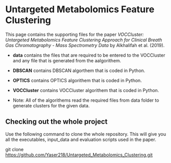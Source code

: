 # Untargeted Metabolomics Feature Clustering

This page contains the supporting files for the paper *VOCCluster: Untargeted Metabolomics Feature Clustering Approach for Clinical Breath Gas Chromatography - Mass Spectrometry Data* by Alkhalifah et al. (2019).

- **data**  contains the files that are required to be entered to the VOCCluster and any file that is generated from the aalgorithem.

- **DBSCAN** contains DBSCAN algorthem that is coded in Python.

- **OPTICS** contains OPTICS algorithem that is coded in Python.

- **VOCCluster** contains VOCCluster algorithem that is coded in Python.

- Note: All of the algorithems read the required files from data folder to generate clusters for the given data.



## Checking out the whole project

Use the following command to clone the whole repository. This will give you all the executables, input_data and evaluation scripts used in the paper.

  git clone https://github.com/Yaser218/Untargeted_Metabolomics_Clustering.git

